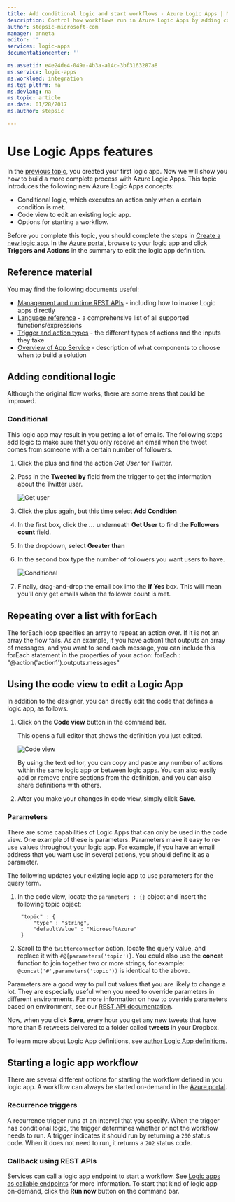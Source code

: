 ```yaml
---
title: Add conditional logic and start workflows - Azure Logic Apps | Microsoft Docs
description: Control how workflows run in Azure Logic Apps by adding conditional logic, triggers, actions, and parameters.
author: stepsic-microsoft-com
manager: anneta
editor: ''
services: logic-apps
documentationcenter: ''

ms.assetid: e4e24de4-049a-4b3a-a14c-3bf3163287a8
ms.service: logic-apps
ms.workload: integration
ms.tgt_pltfrm: na
ms.devlang: na
ms.topic: article
ms.date: 01/28/2017
ms.author: stepsic

---
```

# Use Logic Apps features
In the [previous topic](../logic-apps/logic-apps-create-a-logic-app.md), you created your first logic app. 
Now we will show you how to build a more complete process with Azure Logic Apps. 
This topic introduces the following new Azure Logic Apps concepts:

* Conditional logic, which executes an action only when a certain condition is met.
* Code view to edit an existing logic app.
* Options for starting a workflow.

Before you complete this topic, you should complete the steps in [Create a new logic app](../logic-apps/logic-apps-create-a-logic-app.md). In the [Azure portal], browse to your logic app and click **Triggers and Actions** in the summary to edit the logic app definition.

## Reference material
You may find the following documents useful:

* [Management and runtime REST APIs](https://msdn.microsoft.com/library/azure/mt643787.aspx) - including how to invoke Logic apps directly
* [Language reference](https://msdn.microsoft.com/library/azure/mt643789.aspx) - a comprehensive list of all supported functions/expressions
* [Trigger and action types](https://msdn.microsoft.com/library/azure/mt643939.aspx) - the different types of actions and the inputs they take
* [Overview of App Service](../app-service/app-service-value-prop-what-is.md) - description of what components to choose when to build a solution

## Adding conditional logic
Although the original flow works, there are some areas that could be improved.

### Conditional
This logic app may result in you getting a lot of emails. The following steps add logic to make sure that you only receive an email when the tweet comes from someone with a certain number of followers.

1. Click the plus and find the action *Get User* for Twitter.
2. Pass in the **Tweeted by** field from the trigger to get the information about the Twitter user.

    ![Get user](media/logic-apps-use-logic-app-features/getuser.png)
3. Click the plus again, but this time select **Add Condition**
4. In the first box, click the **...** underneath **Get User** to find the **Followers count** field.
5. In the dropdown, select **Greater than**
6. In the second box type the number of followers you want users to have.

    ![Conditional](media/logic-apps-use-logic-app-features/conditional.png)
7. Finally, drag-and-drop the email box into the **If Yes** box. This will mean you'll only get emails when the follower count is met.

## Repeating over a list with forEach
The forEach loop specifies an array to repeat an action over. If it is not an array the flow fails. As an example, if you have action1 that outputs an array of messages, and you want to send each message, you can include this forEach statement in the properties of your action: forEach : "@action('action1').outputs.messages"

## Using the code view to edit a Logic App
In addition to the designer, you can directly edit the code that defines a logic app, as follows.

1. Click on the **Code view** button in the command bar.

    This opens a full editor that shows the definition you just edited.

    ![Code view](media/logic-apps-use-logic-app-features/codeview.png)

    By using the text editor, you can copy and paste any number of actions within the same logic app or between logic apps. You can also easily add or remove entire sections from the definition, and you can also share definitions with others.
2. After you make your changes in code view, simply click **Save**.

### Parameters
There are some capabilities of Logic Apps that can only be used in the code view. One example of these is parameters. Parameters make it easy to re-use values throughout your logic app. For example, if you have an email address that you want use in several actions, you should define it as a parameter.

The following updates your existing logic app to use parameters for the query term.

1. In the code view, locate the `parameters : {}` object and insert the following topic object:

        "topic" : {
            "type" : "string",
            "defaultValue" : "MicrosoftAzure"
        }
2. Scroll to the `twitterconnector` action, locate the query value, and replace it with `#@{parameters('topic')}`.
    You could also use the  **concat** function to join together two or more strings, for example: `@concat('#',parameters('topic'))` is identical to the above.

Parameters are a good way to pull out values that you are likely to change a lot. They are especially useful when you need to override parameters in different environments. For more information on how to override parameters based on environment, see our [REST API documentation](https://msdn.microsoft.com/library/mt643787.aspx).

Now, when you click **Save**, every hour you get any new tweets that have more than 5 retweets delivered to a folder called **tweets** in your Dropbox.

To learn more about Logic App definitions, see [author Logic App definitions](../logic-apps/logic-apps-author-definitions.md).

## Starting a logic app workflow
There are several different options for starting the workflow defined in you logic app. A workflow can always be started on-demand in the [Azure portal].

### Recurrence triggers
A recurrence trigger runs at an interval that you specify. When the trigger has conditional logic, the trigger determines whether or not the workflow needs to run. A trigger indicates it should run by returning a `200` status code. When it does not need to run, it returns a `202` status code.

### Callback using REST APIs
Services can call a logic app endpoint to start a workflow. See [Logic apps as callable endpoints](../logic-apps/logic-apps-http-endpoint.md) for more information. To start that kind of logic app on-demand, click the **Run now** button on the command bar. 

<!-- Shared links -->
[Azure portal]: https://portal.azure.com
